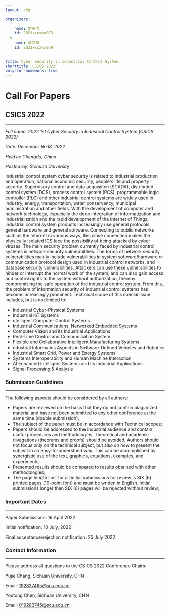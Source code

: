 ```yaml
---
layout: cfp

organizers:
  -
    name: 常玉洁
    id: 2021xxxxxx073
  -
    name: 陈又铜
    id: 2021xxxxxx079
 
  
title: Cyber Security in Industrial Control System
shorttitle: CSICS 2022
only-for-homework: true
---
```



# Call For Papers

## CSICS 2022

---
_Full name: 2022 1st Cyber Security in Industrial Control System (CSICS 2022)_

_Date: December 16-18, 2022_

_Held in: Chengdu, China_

_Hosted-by: Sichuan University_


Industrial control system cyber security is related to industrial production and operation, national economic security, people's life and property security. Supervisory control and data acquisition (SCADA), distributed control system (DCS), process control system (PCS), programmable logic controller (PLC) and other industrial control systems are widely used in industry, energy, transportation, water conservancy, municipal administration and other fields. With the development of computer and network technology, especially the deep integration of informatization and industrialization and the rapid development of the Internet of Things, industrial control system products increasingly use general protocols, general hardware and general software. Connecting to public networks such as the Internet in various ways, this close connection makes the physically isolated ICS face the possibility of being attacked by cyber viruses. The main security problem currently faced by industrial control systems is network security vulnerabilities. The forms of network security vulnerabilities mainly include vulnerabilities in system software/hardware or communication protocol design used in industrial control networks, and database security vulnerabilities. Attackers can use these vulnerabilities to hinder or interrupt the normal work of the system, and can also gain access and control rights to the system without authorization, thereby compromising the safe operation of the industrial control system. From this, the problem of information security of industrial control systems has become increasingly prominent. Technical scope of this special issue includes, but is not limited to:

+ Industrial Cyber-Physical Systems
+ Industrial IoT Systems
+ ntelligent Computer Control Systems
+ Industrial Communications, Networked Embedded Systems
+ Computer Vision and its Industrial Applications
+ Real-Time Control and Communication System
+ Flexible and Collaborative Intelligent Manufacturing Systems
+ ndustrial Informatics Aspects in Software-Defined Vehicles and Robotics
+ Industrial Smart Grid, Power and Energy Systems
+ Systems Interoperability and Human Machine Interaction
+ AI Enhanced Intelligent Systems and its Industrial Applications
+ Signal Processing & Analysis

### Submission Guidelines
---
The following aspects should be considered by all authors:  

+ Papers are reviewed on the basis that they do not contain plagiarized material and have not been submitted to any other conference at the same time (double submission);
+ The subject of the paper must be in accordance with Technical scopes;
+ Papers should be addressed to the industrial audience and contain useful procedures and methodologies. Theoretical and academic divagations (theorems and proofs) should be avoided;
Authors should not focus only on the technical subject, but also on how to present the subject in an easy-to-understand way. This can be accomplished by synergistic use of the text, graphics, equations, examples, and experiments;
+ Presented results should be compared to results obtained with other methodologies;
+ The page length limit for all initial submissions for review is SIX (6) printed pages (10-point font) and must be written in English. Initial submissions longer than SIX (6) pages will be rejected without review;


### Important Dates
---
Paper Submissions: 16 April 2022

Initial notification: 10 July, 2022

Final acceptance/rejection notification: 25 July 2022


### Contact Information
---

Please address all questions to the CSICS 2022 Conference Chairs:

Yujie Chang, Sichuan University, CHN 

Email: 192837465@scu.edu.cn

Youtong Chen, Sichuan University, CHN

Email: 019283745@scu.edu.cn